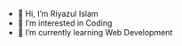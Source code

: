 - 👋 Hi, I’m Riyazul Islam
- 👀 I’m interested in Coding
- 🌱 I’m currently learning Web Development

<!---
riyazulislam99/riyazulislam99 is a ✨ special ✨ repository because its `README.md` (this file) appears on your GitHub profile.
You can click the Preview link to take a look at your changes.
--->
